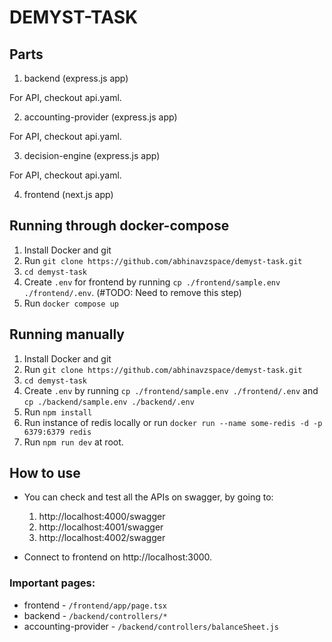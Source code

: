 # DEMYST-TASK

## Parts

1. backend (express.js app)

For API, checkout api.yaml.

2. accounting-provider (express.js app)

For API, checkout api.yaml.

3. decision-engine (express.js app)

For API, checkout api.yaml.

4. frontend (next.js app)

## Running through docker-compose

1. Install Docker and git
2. Run `git clone https://github.com/abhinavzspace/demyst-task.git`
3. `cd demyst-task`
4. Create `.env` for frontend by running `cp ./frontend/sample.env ./frontend/.env`. (#TODO: Need to remove this step)
5. Run `docker compose up`

## Running manually

1. Install Docker and git
2. Run `git clone https://github.com/abhinavzspace/demyst-task.git`
3. `cd demyst-task`
4. Create `.env` by running `cp ./frontend/sample.env ./frontend/.env` and `cp ./backend/sample.env ./backend/.env`
5. Run `npm install`
6. Run instance of redis locally or run `docker run --name some-redis -d -p 6379:6379 redis`
7. Run `npm run dev` at root.

## How to use

- You can check and test all the APIs on swagger, by going to:

  1. http://localhost:4000/swagger
  2. http://localhost:4001/swagger
  3. http://localhost:4002/swagger

- Connect to frontend on http://localhost:3000.

### Important pages:

- frontend - `/frontend/app/page.tsx`
- backend - `/backend/controllers/*`
- accounting-provider - `/backend/controllers/balanceSheet.js`
